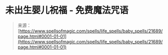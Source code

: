 <!--yml

category: 未分类

date: 2024-06-12 19:05:24

-->

# 未出生婴儿祝福 - 免费魔法咒语

> 来源：[https://www.spellsofmagic.com/spells/life_spells/baby_spells/21689/page.html#0001-01-01](https://www.spellsofmagic.com/spells/life_spells/baby_spells/21689/page.html#0001-01-01)
